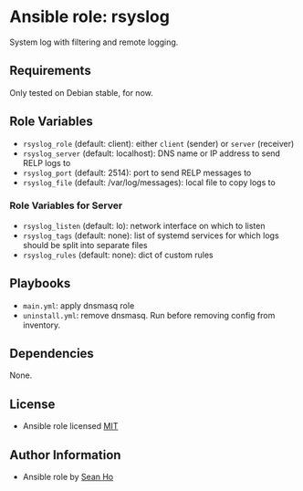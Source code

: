 # Ansible role: rsyslog
System log with filtering and remote logging.

## Requirements
Only tested on Debian stable, for now.

## Role Variables
+ `rsyslog_role` (default: client): either `client` (sender) or `server` (receiver)
+ `rsyslog_server` (default: localhost): DNS name or IP address to send RELP logs to
+ `rsyslog_port` (default: 2514): port to send RELP messages to
+ `rsyslog_file` (default: /var/log/messages): local file to copy logs to

### Role Variables for Server
+ `rsyslog_listen` (default: lo): network interface on which to listen
+ `rsyslog_tags` (default: none): list of systemd services for which logs should be split into separate files
+ `rsyslog_rules` (default: none): dict of custom rules

## Playbooks
+ `main.yml`: apply dnsmasq role
+ `uninstall.yml`: remove dnsmasq. Run before removing config from inventory.

## Dependencies
None.

## License
+ Ansible role licensed [MIT](LICENSE)

## Author Information
+ Ansible role by [Sean Ho](https://github.com/ho-ansible/)
